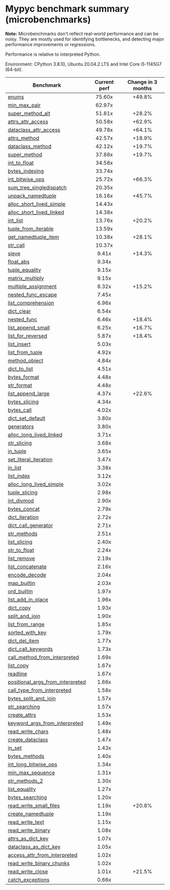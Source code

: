 # Mypyc benchmark summary (microbenchmarks)

**Note:** Microbenchmarks don't reflect real-world performance and can be noisy.
           They are mostly used for identifying bottlenecks, and detecting major performance
           improvements or regressions.

Performance is relative to interpreted Python.

Environment: CPython 3.8.10, Ubuntu 20.04.2 LTS and Intel Core i5-1145G7 (64-bit).

| Benchmark | Current perf | Change in 3 months |
| --- | :---: | :---: |
| [enums](benchmarks/enums.md) | 75.60x | +49.8% |
| [min_max_pair](benchmarks/min_max_pair.md) | 62.97x |  |
| [super_method_alt](benchmarks/super_method_alt.md) | 51.81x | +28.2% |
| [attrs_attr_access](benchmarks/attrs_attr_access.md) | 50.58x | +62.9% |
| [dataclass_attr_access](benchmarks/dataclass_attr_access.md) | 49.78x | +64.1% |
| [attrs_method](benchmarks/attrs_method.md) | 42.57x | +18.9% |
| [dataclass_method](benchmarks/dataclass_method.md) | 42.12x | +19.7% |
| [super_method](benchmarks/super_method.md) | 37.88x | +19.7% |
| [int_to_float](benchmarks/int_to_float.md) | 34.58x |  |
| [bytes_indexing](benchmarks/bytes_indexing.md) | 33.74x |  |
| [int_bitwise_ops](benchmarks/int_bitwise_ops.md) | 25.72x | +66.3% |
| [sum_tree_singledispatch](benchmarks/sum_tree_singledispatch.md) | 20.35x |  |
| [unpack_namedtuple](benchmarks/unpack_namedtuple.md) | 16.16x | +45.7% |
| [alloc_short_lived_simple](benchmarks/alloc_short_lived_simple.md) | 14.43x |  |
| [alloc_short_lived_linked](benchmarks/alloc_short_lived_linked.md) | 14.38x |  |
| [int_list](benchmarks/int_list.md) | 13.76x | +20.2% |
| [tuple_from_iterable](benchmarks/tuple_from_iterable.md) | 13.59x |  |
| [get_namedtuple_item](benchmarks/get_namedtuple_item.md) | 10.38x | +28.1% |
| [str_call](benchmarks/str_call.md) | 10.37x |  |
| [sieve](benchmarks/sieve.md) | 9.41x | +14.3% |
| [float_abs](benchmarks/float_abs.md) | 9.34x |  |
| [tuple_equality](benchmarks/tuple_equality.md) | 9.15x |  |
| [matrix_multiply](benchmarks/matrix_multiply.md) | 9.15x |  |
| [multiple_assignment](benchmarks/multiple_assignment.md) | 8.32x | +15.2% |
| [nested_func_escape](benchmarks/nested_func_escape.md) | 7.45x |  |
| [list_comprehension](benchmarks/list_comprehension.md) | 6.96x |  |
| [dict_clear](benchmarks/dict_clear.md) | 6.54x |  |
| [nested_func](benchmarks/nested_func.md) | 6.46x | +18.4% |
| [list_append_small](benchmarks/list_append_small.md) | 6.25x | +16.7% |
| [list_for_reversed](benchmarks/list_for_reversed.md) | 5.87x | +18.4% |
| [list_insert](benchmarks/list_insert.md) | 5.03x |  |
| [list_from_tuple](benchmarks/list_from_tuple.md) | 4.92x |  |
| [method_object](benchmarks/method_object.md) | 4.84x |  |
| [dict_to_list](benchmarks/dict_to_list.md) | 4.51x |  |
| [bytes_format](benchmarks/bytes_format.md) | 4.48x |  |
| [str_format](benchmarks/str_format.md) | 4.48x |  |
| [list_append_large](benchmarks/list_append_large.md) | 4.37x | +22.6% |
| [bytes_slicing](benchmarks/bytes_slicing.md) | 4.34x |  |
| [bytes_call](benchmarks/bytes_call.md) | 4.02x |  |
| [dict_set_default](benchmarks/dict_set_default.md) | 3.80x |  |
| [generators](benchmarks/generators.md) | 3.80x |  |
| [alloc_long_lived_linked](benchmarks/alloc_long_lived_linked.md) | 3.71x |  |
| [str_slicing](benchmarks/str_slicing.md) | 3.68x |  |
| [in_tuple](benchmarks/in_tuple.md) | 3.65x |  |
| [set_literal_iteration](benchmarks/set_literal_iteration.md) | 3.47x |  |
| [in_list](benchmarks/in_list.md) | 3.38x |  |
| [list_index](benchmarks/list_index.md) | 3.12x |  |
| [alloc_long_lived_simple](benchmarks/alloc_long_lived_simple.md) | 3.02x |  |
| [tuple_slicing](benchmarks/tuple_slicing.md) | 2.98x |  |
| [int_divmod](benchmarks/int_divmod.md) | 2.90x |  |
| [bytes_concat](benchmarks/bytes_concat.md) | 2.79x |  |
| [dict_iteration](benchmarks/dict_iteration.md) | 2.72x |  |
| [dict_call_generator](benchmarks/dict_call_generator.md) | 2.71x |  |
| [str_methods](benchmarks/str_methods.md) | 2.51x |  |
| [list_slicing](benchmarks/list_slicing.md) | 2.40x |  |
| [str_to_float](benchmarks/str_to_float.md) | 2.24x |  |
| [list_remove](benchmarks/list_remove.md) | 2.19x |  |
| [list_concatenate](benchmarks/list_concatenate.md) | 2.16x |  |
| [encode_decode](benchmarks/encode_decode.md) | 2.04x |  |
| [map_builtin](benchmarks/map_builtin.md) | 2.03x |  |
| [ord_builtin](benchmarks/ord_builtin.md) | 1.97x |  |
| [list_add_in_place](benchmarks/list_add_in_place.md) | 1.96x |  |
| [dict_copy](benchmarks/dict_copy.md) | 1.93x |  |
| [split_and_join](benchmarks/split_and_join.md) | 1.90x |  |
| [list_from_range](benchmarks/list_from_range.md) | 1.85x |  |
| [sorted_with_key](benchmarks/sorted_with_key.md) | 1.79x |  |
| [dict_del_item](benchmarks/dict_del_item.md) | 1.77x |  |
| [dict_call_keywords](benchmarks/dict_call_keywords.md) | 1.73x |  |
| [call_method_from_interpreted](benchmarks/call_method_from_interpreted.md) | 1.69x |  |
| [list_copy](benchmarks/list_copy.md) | 1.67x |  |
| [readline](benchmarks/readline.md) | 1.67x |  |
| [positional_args_from_interpreted](benchmarks/positional_args_from_interpreted.md) | 1.66x |  |
| [call_type_from_interpreted](benchmarks/call_type_from_interpreted.md) | 1.58x |  |
| [bytes_split_and_join](benchmarks/bytes_split_and_join.md) | 1.57x |  |
| [str_searching](benchmarks/str_searching.md) | 1.57x |  |
| [create_attrs](benchmarks/create_attrs.md) | 1.53x |  |
| [keyword_args_from_interpreted](benchmarks/keyword_args_from_interpreted.md) | 1.49x |  |
| [read_write_chars](benchmarks/read_write_chars.md) | 1.48x |  |
| [create_dataclass](benchmarks/create_dataclass.md) | 1.47x |  |
| [in_set](benchmarks/in_set.md) | 1.43x |  |
| [bytes_methods](benchmarks/bytes_methods.md) | 1.40x |  |
| [int_long_bitwise_ops](benchmarks/int_long_bitwise_ops.md) | 1.34x |  |
| [min_max_sequence](benchmarks/min_max_sequence.md) | 1.31x |  |
| [str_methods_2](benchmarks/str_methods_2.md) | 1.30x |  |
| [list_equality](benchmarks/list_equality.md) | 1.27x |  |
| [bytes_searching](benchmarks/bytes_searching.md) | 1.20x |  |
| [read_write_small_files](benchmarks/read_write_small_files.md) | 1.19x | +20.8% |
| [create_namedtuple](benchmarks/create_namedtuple.md) | 1.19x |  |
| [read_write_text](benchmarks/read_write_text.md) | 1.15x |  |
| [read_write_binary](benchmarks/read_write_binary.md) | 1.08x |  |
| [attrs_as_dict_key](benchmarks/attrs_as_dict_key.md) | 1.07x |  |
| [dataclass_as_dict_key](benchmarks/dataclass_as_dict_key.md) | 1.05x |  |
| [access_attr_from_interpreted](benchmarks/access_attr_from_interpreted.md) | 1.02x |  |
| [read_write_binary_chunks](benchmarks/read_write_binary_chunks.md) | 1.02x |  |
| [read_write_close](benchmarks/read_write_close.md) | 1.01x | +21.5% |
| [catch_exceptions](benchmarks/catch_exceptions.md) | 0.66x |  |
